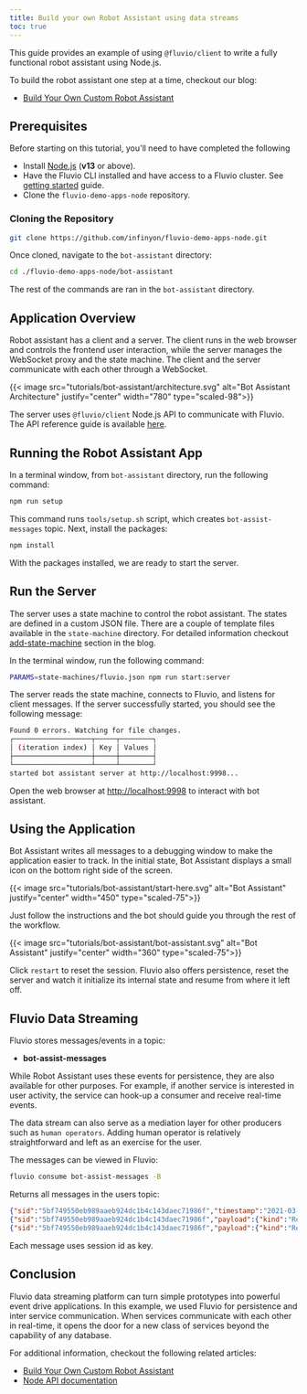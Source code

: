 ```yaml
---
title: Build your own Robot Assistant using data streams
toc: true
---
```



This guide provides an example of using `@fluvio/client` to write a fully functional robot assistant using Node.js. 

To build the robot assistant one step at a time, checkout our blog:
* [Build Your Own Custom Robot Assistant](/blog/2021/01/bot-assistant/)

## Prerequisites

Before starting on this tutorial, you'll need to have completed the following

- Install [Node.js](#check-nodejs) (**v13** or above).
- Have the Fluvio CLI installed and have access to a Fluvio cluster. See [getting started] guide.
- Clone the `fluvio-demo-apps-node` repository.

[getting started]: /docs/getting-started

### Cloning the Repository

```bash
git clone https://github.com/infinyon/fluvio-demo-apps-node.git
```

Once cloned, navigate to the `bot-assistant` directory:

```bash
cd ./fluvio-demo-apps-node/bot-assistant
```

The rest of the commands are ran in the `bot-assistant` directory.

## Application Overview

Robot assistant has a client and a server. The client runs in the web browser and controls the frontend user interaction, while the server manages the WebSocket proxy and the state machine. The client and the server communicate with each other through a WebSocket.

{{< image src="tutorials/bot-assistant/architecture.svg" alt="Bot Assistant Architecture" justify="center" width="780" type="scaled-98">}}

The server uses `@fluvio/client` Node.js API to communicate with Fluvio. The API reference guide is available 
<a href="https://infinyon.github.io/fluvio-client-node/" target="_blank">here</a>.

## Running the Robot Assistant App

In a terminal window, from `bot-assistant` directory, run the following command:

```bash
npm run setup
```

This command runs `tools/setup.sh` script, which creates `bot-assist-messages` topic. Next, install the packages:

```bash
npm install
```

With the packages installed, we are ready to start the server.


## **Run the Server**

The server uses a state machine to control the robot assistant. The states are defined in a custom JSON file. There are a couple of template files available in the `state-machine` directory. For detailed information checkout [add-state-machine](/blog/2021/01/bot-assistant/#add-state-machine) section in the blog.

In the terminal window, run the following command:

```bash
PARAMS=state-machines/fluvio.json npm run start:server
```

The server reads the state machine, connects to Fluvio, and listens for client messages. If the server successfully started, you should see the following message:

```bash
Found 0 errors. Watching for file changes.
┌───────────────────┬─────┬────────┐
│ (iteration index) │ Key │ Values │
├───────────────────┼─────┼────────┤
└───────────────────┴─────┴────────┘
started bot assistant server at http://localhost:9998...
```

Open the web browser at [http://localhost:9998](http://localhost:9998) to interact with bot assistant.


## Using the Application

Bot Assistant writes all messages to a debugging window to make the application easier to track. In the initial state, Bot Assistant displays a small icon on the bottom right side of the screen. 

{{< image src="tutorials/bot-assistant/start-here.svg" alt="Bot Assistant" justify="center" width="450" type="scaled-75">}}

Just follow the instructions and the bot should guide you through the rest of the workflow.

{{< image src="tutorials/bot-assistant/bot-assistant.svg" alt="Bot Assistant" justify="center" width="360" type="scaled-75">}}

Click `restart` to reset the session. Fluvio also offers persistence, reset the server and watch it initialize its internal state and resume from where it left off.


## Fluvio Data Streaming

Fluvio stores messages/events in a topic:

* **bot-assist-messages**

While Robot Assistant uses these events for persistence, they are also available for other purposes. For example, if another service is interested in user activity, the service can hook-up a consumer and receive real-time events.

The data stream can also serve as a mediation layer for other producers such as `human operators`. Adding human operator is relatively straightforward and left as an exercise for the user.

The messages can be viewed in Fluvio:

```bash
fluvio consume bot-assist-messages -B
```

Returns all messages in the users topic:

```json
{"sid":"5bf749550eb989aaeb924dc1b4c143daec71986f","timestamp":"2021-03-11T22:29:18.905"}
{"sid":"5bf749550eb989aaeb924dc1b4c143daec71986f","payload":{"kind":"Request","message":{"kind":"BotText","content":"Hi, I'm Bot! Nice to meet you."}},"timestamp":"2021-03-11T22:29:19.077"}
{"sid":"5bf749550eb989aaeb924dc1b4c143daec71986f","payload":{"kind":"Request","message":{"kind":"ChoiceRequest","groupId":"lang","question":"What programming language do you use in your hobby projects?","choices":[{"itemId":"rust","content":"Rust"},{"itemId":"go","content":"Go"},{"itemId":"other","content":"Other"}]}},"timestamp":"2021-03-11T22:29:19.346"}
```

Each message uses session id as key.

## Conclusion

Fluvio data streaming platform can turn simple prototypes into powerful event drive applications. In this example, we used Fluvio for persistence and inter service communication. When services communicate with each other in real-time, it opens the door for a new class of services beyond the capability of any database.


For additional information, checkout the following related articles:
* [Build Your Own Custom Robot Assistant](/blog/2021/01/bot-assistant/)
* [Node API documentation](https://infinyon.github.io/fluvio-client-node/)